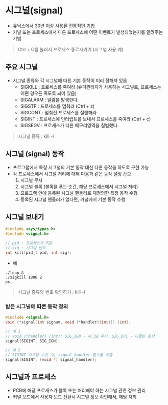 # 시그널(signal)
- 유닉스에서 30년 이상 사용된 전통적인 기법
- 커널 또는 프로세스에서 다른 프로세스에 어떤 이벤트가 발생되었는지를 알려주는 기법
> Ctrl + C를 눌러서 프로세스 종료시키기 (시그널 사용 예)

## 주요 시그널
- 시그널 종류와 각 시그널에 따른 기본 동작이 미리 정해져 있음
    - SIGKILL : 프로세스를 죽여라 (슈퍼관리자가 사용하는 시그널로, 프로세스는 어떤 경우든 죽도록 되어 있음)
    - SIGALARM : 알람을 발생한다.
    - SIGSTP : 프로세스를 멈춰라 (Ctrl + z)
    - SIGCONT : 멈춰진 프로세스를 실행해라
    - SIGINT : 프로세스에 인터럽트를 보내서 프로세스를 죽여라 (Ctrl + c)
    - SIGSEGV : 프로세스가 다른 메모리영역을 침범했다.
> 시그널 종류 : kill -l

## 시그널 (signal) 동작
- 프로그램에서 특정 시그널의 기본 동작 대신 다른 동작을 하도록 구현 가능
- 각 프로세스에서 시그널 처리에 대해 다음과 같은 동작 설정 간으
    1. 시그널 무시
    2. 시그널 블록 (블록을 푸는 순간, 해당 프로세스에서 시그널 처리)
    3. 프로그램 안에 등록된 시그널 핸들러로 재정의한 특정 동작 수행
    4. 등록된 시그널 핸들러가 없다면, 커널에서 기본 동작 수행

## 시그널 보내기
```C
#include <sys/types.h>
#include <signal.h>

// pid : 프로세스의 PID
// sig : 시그널 번호
int kill(pid_t pid, int sig);
```
- 예
```
./loop &
./sigkill 1806 2
ps
```
> 시그널 종류와 번호 확인하기 : kill -l

### 받은 시그널에 따른 동작 정의
```C
#include <signal.h>
void (*signal(int signum, void (*handler)(int))) (int);

// 예 1
// void (*handler) (int): SIG_IGN - 시그널 무시, SIG_DFL - 디폴트 동작
signal(SIGINT, SIG_IGN);

// 예 2
// SIGINT 시그널 수신 시, signal_handler 함수를 호출
signal(SIGINT, (void *) signal_handler);
```

## 시그널과 프로세스
- PCB에 해당 프로세스가 블록 또는 처리해야 하는 시그널 관련 정보 관리
- 커널 모드에서 사용자 모드 전환시 시그널 정보 확인해서, 해당 처리

